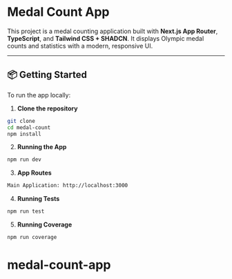 # Medal Count App

This project is a medal counting application built with **Next.js App Router**, **TypeScript**, and **Tailwind CSS + SHADCN**. It displays Olympic medal counts and statistics with a modern, responsive UI.

---

## 📦 Getting Started

To run the app locally:

1. **Clone the repository**

```bash
git clone
cd medal-count
npm install
```

2. **Running the App**

```bash
npm run dev
```

3. **App Routes**

```bash
Main Application: http://localhost:3000
```

4. **Running Tests**

```bash
npm run test
```

5. **Running Coverage**

```bash
npm run coverage
```
# medal-count-app

